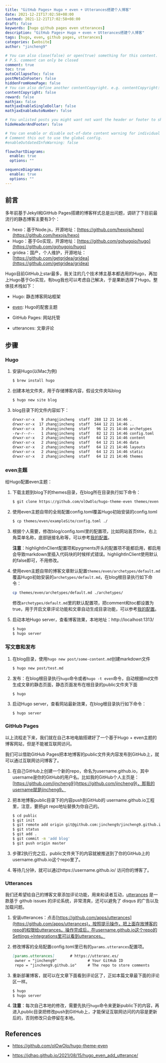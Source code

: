 ```yaml
---
title: "GitHub Pages+ Hugo + even + Utterances搭建个人博客"
date: 2021-12-21T17:02:58+08:00
lastmod: 2021-12-21T17:02:58+08:00
draft: false
keywords: [hugo github pages even utterances]
description: "GitHub Pages+ Hugo + even + Utterances搭建个人博客"
tags: [hugo, even, github pages, utterances]
categories: [website]
author: "jincheng9"

# You can also close(false) or open(true) something for this content.
# P.S. comment can only be closed
comment: true
toc: true
autoCollapseToc: false
postMetaInFooter: false
hiddenFromHomePage: false
# You can also define another contentCopyright. e.g. contentCopyright: "This is another copyright."
contentCopyright: false
reward: false
mathjax: false
mathjaxEnableSingleDollar: false
mathjaxEnableAutoNumber: false

# You unlisted posts you might want not want the header or footer to show
hideHeaderAndFooter: false

# You can enable or disable out-of-date content warning for individual post.
# Comment this out to use the global config.
#enableOutdatedInfoWarning: false

flowchartDiagrams:
  enable: true
  options: ""

sequenceDiagrams: 
  enable: true
  options: ""
---
```


## 前言

多年前基于Jekyll和GitHub Pages搭建的博客样式总是出问题，调研了下目前最流行的静态博客主要有3个：

* hexo：基于Node.js，开源地址：[https://github.com/hexojs/hexo](https://github.com/hexojs/hexo)
* Hugo：基于Go实现，开源地址：[https://github.com/gohugoio/hugo](https://github.com/gohugoio/hugo)
* gridea：国产，个人维护，开源地址：[https://github.com/getgridea/gridea](https://github.com/getgridea/gridea)

Hugo目前GitHub上star最多，我关注的几个技术博主基本都选用的Hugo，再加上Hugo基于Go实现，有bug我也可以考虑自己解决，于是果断选择了Hugo。整体技术栈如下：

* Hugo: 静态博客网站框架

* [even](https://github.com/olOwOlo/hugo-theme-even): Hugo的配套主题 
* GitHub Pages: 网站托管
* utterances: 文章评论

## 步骤

### Hugo

1. 安装Hugo(以Mac为例)

   ```bash
   $ brew install hugo
   ```

2. 创建本地文件夹，用于存储博客内容，假设文件夹叫blog

   ```bash
   $ hugo new site blog
   ```

3. blog目录下的文件内容如下：

   ```markdown
   drwxr-xr-x   9 zhangjincheng  staff  288 12 21 14:46 .
   drwxr-xr-x  17 zhangjincheng  staff  544 12 21 14:46 ..
   drwxr-xr-x   3 zhangjincheng  staff   96 12 21 14:46 archetypes
   -rw-r--r--   1 zhangjincheng  staff   82 12 21 14:46 config.toml
   drwxr-xr-x   2 zhangjincheng  staff   64 12 21 14:46 content
   drwxr-xr-x   2 zhangjincheng  staff   64 12 21 14:46 data
   drwxr-xr-x   2 zhangjincheng  staff   64 12 21 14:46 layouts
   drwxr-xr-x   2 zhangjincheng  staff   64 12 21 14:46 static
   drwxr-xr-x   2 zhangjincheng  staff   64 12 21 14:46 themes
   ```

### even主题

给Hugo配置even主题：

1. 下载主题到blog下的themes目录，在blog所在目录执行如下命令：

   ```bash
   $ git clone https://github.com/olOwOlo/hugo-theme-even themes/even
   ```

2. 使用even主题自带的全局配置config.toml覆盖Hugo初始安装的config.toml

   ```bash
   $ cp themes/even/exampleSite/config.toml ./
   ```

3. 根据个人需要，修改blog/config.toml里的配置项，比如网站首页title，右上角菜单名称，底部链接名称等，可以参考[我的配置](https://github.com/jincheng9/blog)。

   **注意**：highlightInClient配置项和pygments开头的配置项不能都启用，都启用会导致markdown里插入代码块的时候样式错误。highlightInClient使用默认的false即可，不用修改。

4. 使用even主题自带的博客文章默认配置`themes/even/archetypes/default.md`覆盖Hugo初始安装的`archetypes/default.md`，在blog根目录执行如下命令：

   ```bash
   cp themes/even/archetypes/default.md ./archetypes/
   ```

   修改`archetypes/default.md`里的默认配置项，把comment和toc都设置为true，用于开启文章评论功能和文章自动生成目录功能，可以参考[我的配置](https://github.com/jincheng9/blog)。

5. 启动本地Hugo server，查看博客效果，本地地址：http://localhost:1313/

   ```bash
   $ hugo
   $ hugo server
   ```



### 写文章和发布

1. 在blog目录，使用`hugo new post/some-content.md`创建markdown文件

   ```bash
   $ hugo new post/test.md
   ```

2. 发布：在blog根目录执行`hugo`命令或者`hugo -t even`命令，自动根据md文件生成文章的静态页面，静态页面发布在根目录的public文件夹下面

   ```bash
   $ hugo
   ```

3. 启动Hugo server，查看网站最新效果，在blog根目录执行如下命令：

   ```bash
   $ hugo server
   ```

   

### GitHub Pages

以上流程走下来，我们就在自己本地电脑搭建好了一个基于Hugo + even主题的博客网站，但是不能被互联网访问。

我们可以借助GitHub Pages把本地博客的public文件夹内容发布到GitHub上，就可以通过互联网访问博客了。

1. 在自己GitHub上创建一个新的repo，命名为username.github.io，其中username是你的GitHub的用户名。比如我的GitHub个人主页是：[https://github.com/jincheng9](https://github.com/jincheng9)，那我的username就是jincheng9。

2. 把本地博客public目录下的内容push到GitHub的 username.github.io工程里，注意，要把git repo地址替换为你自己的。

   ```bash
   $ cd public
   $ git init
   $ git remote add origin git@github.com:jincheng9/jincheng9.github.io.git 
   $ git status
   $ git add .
   $ git commit -m 'add blog'
   $ git push origin master
   ```

3. 步骤2执行完之后，public文件夹下的内容就被推送到了你的GitHub上的username.github.io这个repo里了。

4. 等待几分钟，就可以通过https://username.github.io/ 访问你的博客了。

   

### Utterances

我们还希望给自己的博客文章添加评论功能，用来和读者互动，[utterances](https://utteranc.es/) 是一款基于 github issues 的评论系统，非常清爽，还可以避免了 disqus 的广告以及加载问题。

1. 安装utterances：点击[https://github.com/apps/utterances](https://github.com/apps/utterances)，按照提示操作，把上面存放博客的repo的权限给utterances。操作完成后，在username.github.io这个repo的Settings->Integrations里可以看到utterances。

2. 修改博客的全局配置config.toml里已有的`params.utterances`配置项。

   ```markdown
   [params.utterances]       # https://utteranc.es/
   	owner = "jincheng9"              # Your GitHub ID
   	repo = "jincheng9.github.io"     # The repo to store comments
   ```

3. 重新部署博客，就可以在文章下面看到评论区了，正如本篇文章最下面的评论区一样。

   ```bash
   $ hugo
   $ hugo server
   ```

4. **注意**：每次自己本地的修改，需要先执行`hugo`命令来更新public下的内容，再进入public目录把修改push到GitHub上，才能保证互联网访问的内容是更新后的，否则修改只会停留在本地。

   

## References

* https://github.com/olOwOlo/hugo-theme-even

* https://jdhao.github.io/2021/08/15/hugo_even_add_utterance/

  
